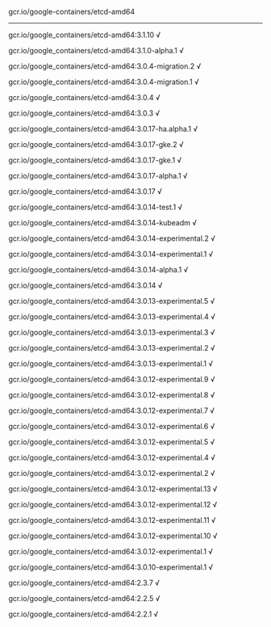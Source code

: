 gcr.io/google-containers/etcd-amd64 

----
gcr.io/google_containers/etcd-amd64:3.1.10 √

gcr.io/google_containers/etcd-amd64:3.1.0-alpha.1 √

gcr.io/google_containers/etcd-amd64:3.0.4-migration.2 √

gcr.io/google_containers/etcd-amd64:3.0.4-migration.1 √

gcr.io/google_containers/etcd-amd64:3.0.4 √

gcr.io/google_containers/etcd-amd64:3.0.3 √

gcr.io/google_containers/etcd-amd64:3.0.17-ha.alpha.1 √

gcr.io/google_containers/etcd-amd64:3.0.17-gke.2 √

gcr.io/google_containers/etcd-amd64:3.0.17-gke.1 √

gcr.io/google_containers/etcd-amd64:3.0.17-alpha.1 √

gcr.io/google_containers/etcd-amd64:3.0.17 √

gcr.io/google_containers/etcd-amd64:3.0.14-test.1 √

gcr.io/google_containers/etcd-amd64:3.0.14-kubeadm √

gcr.io/google_containers/etcd-amd64:3.0.14-experimental.2 √

gcr.io/google_containers/etcd-amd64:3.0.14-experimental.1 √

gcr.io/google_containers/etcd-amd64:3.0.14-alpha.1 √

gcr.io/google_containers/etcd-amd64:3.0.14 √

gcr.io/google_containers/etcd-amd64:3.0.13-experimental.5 √

gcr.io/google_containers/etcd-amd64:3.0.13-experimental.4 √

gcr.io/google_containers/etcd-amd64:3.0.13-experimental.3 √

gcr.io/google_containers/etcd-amd64:3.0.13-experimental.2 √

gcr.io/google_containers/etcd-amd64:3.0.13-experimental.1 √

gcr.io/google_containers/etcd-amd64:3.0.12-experimental.9 √

gcr.io/google_containers/etcd-amd64:3.0.12-experimental.8 √

gcr.io/google_containers/etcd-amd64:3.0.12-experimental.7 √

gcr.io/google_containers/etcd-amd64:3.0.12-experimental.6 √

gcr.io/google_containers/etcd-amd64:3.0.12-experimental.5 √

gcr.io/google_containers/etcd-amd64:3.0.12-experimental.4 √

gcr.io/google_containers/etcd-amd64:3.0.12-experimental.2 √

gcr.io/google_containers/etcd-amd64:3.0.12-experimental.13 √

gcr.io/google_containers/etcd-amd64:3.0.12-experimental.12 √

gcr.io/google_containers/etcd-amd64:3.0.12-experimental.11 √

gcr.io/google_containers/etcd-amd64:3.0.12-experimental.10 √

gcr.io/google_containers/etcd-amd64:3.0.12-experimental.1 √

gcr.io/google_containers/etcd-amd64:3.0.10-experimental.1 √

gcr.io/google_containers/etcd-amd64:2.3.7 √

gcr.io/google_containers/etcd-amd64:2.2.5 √

gcr.io/google_containers/etcd-amd64:2.2.1 √

